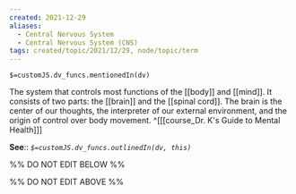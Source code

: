 ```yaml
---
created: 2021-12-29 
aliases:
  - Central Nervous System
  - Central Nervous System (CNS)
tags: created/topic/2021/12/29, node/topic/term
---
```

`$=customJS.dv_funcs.mentionedIn(dv)`

The system that controls most functions of the [[body]] and [[mind]]. It consists of two parts: the [[brain]] and the [[spinal cord]]. The brain is the center of our thoughts, the interpreter of our external environment, and the origin of control over body movement.
 ^[[[course_Dr. K's Guide to Mental Health]]]

**See**::
*`$=customJS.dv_funcs.outlinedIn(dv, this)`*

%% DO NOT EDIT BELOW %%

%% DO NOT EDIT ABOVE %%
